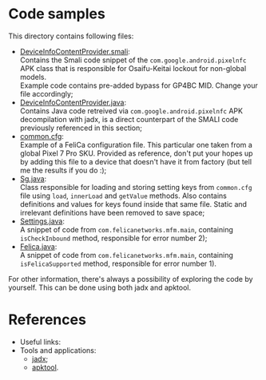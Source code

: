 # Code samples

This directory contains following files:

-   [DeviceInfoContentProvider.smali](./DeviceInfoContentProvider.smali):  
 Contains the Smali code snippet of the `com.google.android.pixelnfc` APK class that is responsible for Osaifu-Keitai lockout for non-global models.  
 Example code contains pre-added bypass for GP4BC MID. Change your file accordingly;  
- [DeviceInfoContentProvider.java](./DeviceInfoContentProvider.java):  
    Contains Java code retreived via `com.google.android.pixelnfc` APK decompilation with jadx, is a direct counterpart of the SMALI code previously referenced in this section;
- [common.cfg](./common.cfg):  
    Example of a FeliCa configuration file. This particular one taken from a global Pixel 7 Pro SKU. Provided as reference, don't put your hopes up by adding this file to a device that doesn't have it from factory (but tell me the results if you do :);
- [Sg.java](./Sg.java):  
    Class responsible for loading and storing setting keys from `common.cfg` file using `load`, `innerLoad` and `getValue` methods. Also contains definitions and values for keys found inside that same file. Static and irrelevant definitions have been removed to save space;
- [Settings.java](./Settings.java):  
    A snippet of code from `com.felicanetworks.mfm.main`, containing `isCheckInbound` method, responsible for error number 2);
- [Felica.java](./Felica.java):  
    A snippet of code from `com.felicanetworks.mfm.main`, containing `isFelicaSupported` method, responsible for error number 1).

For other information, there's always a possibility of exploring the code by yourself. This can be done using both jadx and apktool.


# References

- Useful links:
- Tools and applications:
  - [jadx](https://github.com/skylot/jadx);
  - [apktool](https://ibotpeaches.github.io/Apktool/).